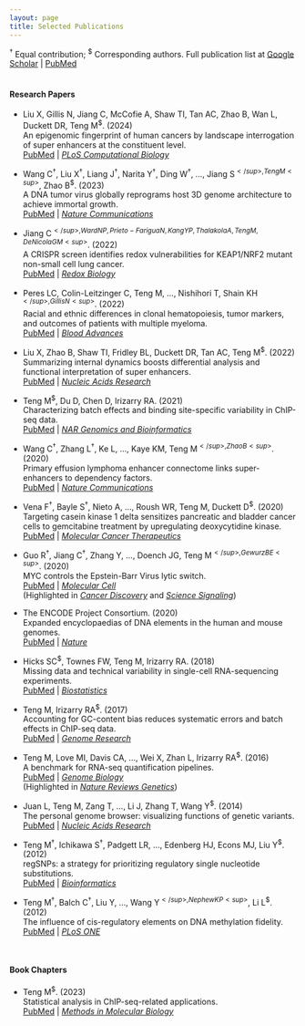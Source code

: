 ```yaml
---
layout: page
title: Selected Publications
---
```


<sup>†</sup> Equal contribution; <sup>$</sup> Corresponding authors. 
Full publication list at [Google
Scholar](https://scholar.google.com/citations?user=T7QIObwAAAAJ&view_op=list_works&sortby=pubdate)
| [PubMed](https://www.ncbi.nlm.nih.gov/myncbi/mingxiang.teng.1/bibliography/public/)
<br><br>
#### Research Papers

- Liu X, Gillis N, Jiang C, McCofie A, Shaw TI, Tan AC, Zhao B, Wan L,
  Duckett DR, Teng M<sup>$</sup>. (2024) <br>
  An epigenomic fingerprint of human cancers by landscape
  interrogation of super enhancers at the constituent level. <br>
  [PubMed](https://pubmed.ncbi.nlm.nih.gov/38335222/)
  | [*PLoS Computational Biology*](https://doi.org/10.1371/journal.pcbi.1011873)

- Wang C<sup>†</sup>, Liu X<sup>†</sup>, Liang J<sup>†</sup>, Narita
Y<sup>†</sup>, Ding W<sup>†</sup>, ..., Jiang S<sup>$</sup>, Teng
M<sup>$</sup>, Zhao B<sup>$</sup>. (2023) <br>
A DNA tumor virus globally reprograms host 3D genome architecture to
achieve immortal growth. <br>
[PubMed](https://pubmed.ncbi.nlm.nih.gov/36949074/)
| [*Nature Communications*](https://doi.org/10.1038/s41467-023-37347-6)

- Jiang C<sup>$</sup>, Ward NP, Prieto-Farigua N, Kang YP, Thalakola
A, Teng M, DeNicola GM<sup>$</sup>. (2022)<br>
A CRISPR screen identifies redox vulnerabilities for KEAP1/NRF2
mutant non-small cell lung cancer. <br>
[PubMed](https://pubmed.ncbi.nlm.nih.gov/35667246/)
| [*Redox Biology*](https://doi.org/10.1016/j.redox.2022.102358)

- Peres LC, Colin-Leitzinger C, Teng M, ..., Nishihori T, Shain
KH<sup>$</sup>, Gillis N<sup>$</sup>. (2022)<br>
Racial and ethnic differences in clonal hematopoiesis, tumor markers,
and outcomes of patients with multiple myeloma. <br>
[PubMed](https://pubmed.ncbi.nlm.nih.gov/35500227/)
| [*Blood Advances*](https://doi.org/10.1182/bloodadvances.2021006652)

- Liu X, Zhao B, Shaw TI, Fridley BL, Duckett DR, Tan AC, Teng
M<sup>$</sup>. (2022)<br>
Summarizing internal dynamics boosts differential analysis and
functional interpretation of super enhancers. <br>
[PubMed](https://pubmed.ncbi.nlm.nih.gov/35234924/)
| [*Nucleic Acids Research*](https://doi.org/10.1093/nar/gkac141) 

- Teng M<sup>$</sup>, Du D, Chen D, Irizarry RA. (2021)<br>
Characterizing batch effects and binding site-specific variability in
ChIP-seq data. <br>
[PubMed](https://pubmed.ncbi.nlm.nih.gov/34661103/)
| [*NAR Genomics and Bioinformatics*](https://doi.org/10.1093/nargab/lqab098)

- Wang C<sup>†</sup>, Zhang L<sup>†</sup>, Ke L, ..., Kaye KM, Teng
M<sup>$</sup>, Zhao B<sup>$</sup>. (2020)<br>
Primary effusion lymphoma enhancer connectome links super-enhancers to
dependency factors.<br>
[PubMed](https://pubmed.ncbi.nlm.nih.gov/33298918/)
| [*Nature Communications*](https://doi.org/10.1038/s41467-020-20136-w)

- Vena F<sup>†</sup>, Bayle S<sup>†</sup>, Nieto A, ..., Roush WR,
Teng M, Duckett D<sup>$</sup>. (2020)<br>
Targeting casein kinase 1 delta sensitizes pancreatic and bladder
cancer cells to gemcitabine treatment by upregulating deoxycytidine kinase.<br>
[PubMed](https://pubmed.ncbi.nlm.nih.gov/32430484/)
| [*Molecular Cancer Therapeutics*](https://doi.org/10.1158/1535-7163.MCT-19-0997)

- Guo R<sup>†</sup>, Jiang C<sup>†</sup>, Zhang Y, ..., Doench JG,
Teng M<sup>$</sup>, Gewurz BE<sup>$</sup>. (2020)<br>
MYC controls the Epstein-Barr Virus lytic switch.<br>
[PubMed](https://pubmed.ncbi.nlm.nih.gov/32315601)
| [*Molecular Cell*](https://doi.org/10.1016/j.molcel.2020.03.025)<br>
(Highlighted in [*Cancer Discovery*](https://doi.org/10.1158/2159-8290.CD-RW2020-064) and 
[*Science Signaling*](https://doi.org/10.1126/scisignal.abd0677))

- The ENCODE Project Consortium. (2020)<br>
Expanded encyclopaedias of DNA elements in the human and mouse genomes.<br>
[PubMed](https://pubmed.ncbi.nlm.nih.gov/32728249/)
| [*Nature*](https://doi.org/10.1038/s41586-020-2493-4)

- Hicks SC<sup>$</sup>, Townes FW, Teng M, Irizarry RA. (2018)<br>
Missing data and technical variability in single-cell RNA-sequencing experiments.<br>
[PubMed](https://www.ncbi.nlm.nih.gov/pubmed/29121214)
| [*Biostatistics*](https://doi.org/10.1093/biostatistics/kxx053)

- Teng M, Irizarry RA<sup>$</sup>. (2017)<br>
Accounting for GC-content bias reduces systematic errors and batch
effects in ChIP-seq data.<br>
[PubMed](https://www.ncbi.nlm.nih.gov/pubmed/29025895)
| [*Genome Research*](https://doi.org/10.1101/gr.220673.117)

- Teng M, Love MI, Davis CA, ..., Wei X, Zhan L, Irizarry RA<sup>$</sup>. (2016)<br> 
A benchmark for RNA-seq quantification pipelines.<br>
[PubMed](https://www.ncbi.nlm.nih.gov/pubmed/27107712)
| [*Genome Biology*](https://doi.org/10.1186/s13059-016-0940-1)<br>
(Highlighted in [*Nature Reviews Genetics*](https://www.nature.com/articles/nrg.2016.62))

- Juan L, Teng M, Zang T, ..., Li J, Zhang T, Wang Y<sup>$</sup>. (2014)<br>
The personal genome browser: visualizing functions of genetic variants.<br>
[PubMed](https://www.ncbi.nlm.nih.gov/pubmed/24799434)
| [*Nucleic Acids Research*](https://doi.org/10.1093/nar/gku361)

- Teng M<sup>†</sup>, Ichikawa S<sup>†</sup>, Padgett LR, ...,
Edenberg HJ, Econs MJ, Liu Y<sup>$</sup>. (2012)<br>
regSNPs: a strategy for prioritizing regulatory single nucleotide substitutions.<br>
[PubMed](https://www.ncbi.nlm.nih.gov/pubmed/22611130)
| [*Bioinformatics*](https://doi.org/10.1093/bioinformatics/bts275)

- Teng M<sup>†</sup>, Balch C<sup>†</sup>, Liu Y, ..., Wang
Y<sup>$</sup>, Nephew KP<sup>$</sup>, Li L<sup>$</sup>. (2012)<br>
The influence of cis-regulatory elements on DNA methylation fidelity.<br>
[PubMed](https://www.ncbi.nlm.nih.gov/pubmed/22412954)
| [*PLoS ONE*](https://doi.org/10.1371/journal.pone.0032928)

<br>

#### Book Chapters

- Teng M<sup>$</sup>. (2023)<br>
Statistical analysis in ChIP-seq-related applications.<br>
[PubMed](https://pubmed.ncbi.nlm.nih.gov/36929078/)
| [*Methods in Molecular Biology*](https://doi.org/10.1007/978-1-0716-2986-4_9)
